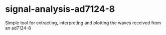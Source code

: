 # signal-analysis-ad7124-8
Simple tool for extracting, interpreting and plotting the waves received from an ad7124-8
